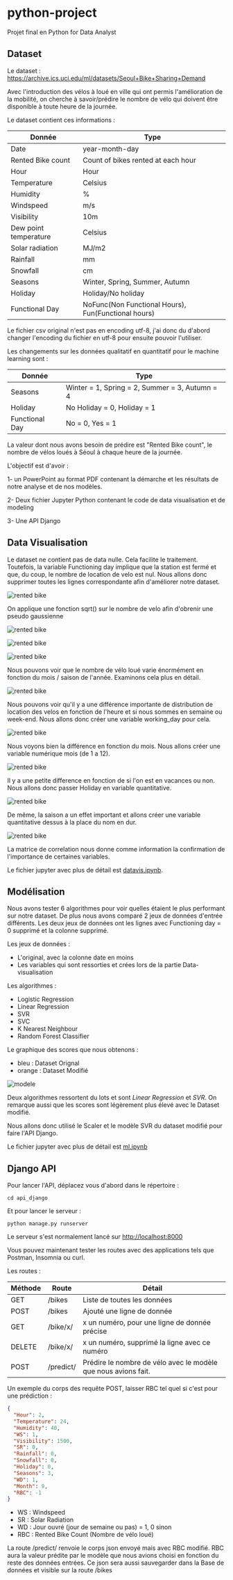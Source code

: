# python-project

Projet final en Python for Data Analyst

## Dataset

Le dataset : <https://archive.ics.uci.edu/ml/datasets/Seoul+Bike+Sharing+Demand>

Avec l'introduction des vélos à loué en ville qui ont permis l'amélioration de la mobilité, on cherche à savoir/prédire le nombre de vélo qui doivent être disponible à toute heure de la journée.

Le dataset contient ces informations :

| Donnée                | Type                                                |
| --------------------- | --------------------------------------------------- |
| Date                  | year-month-day                                      |
| Rented Bike count     | Count of bikes rented at each hour                  |
| Hour                  | Hour                                                |
| Temperature           | Celsius                                             |
| Humidity              | %                                                   |
| Windspeed             | m/s                                                 |
| Visibility            | 10m                                                 |
| Dew point temperature | Celsius                                             |
| Solar radiation       | MJ/m2                                               |
| Rainfall              | mm                                                  |
| Snowfall              | cm                                                  |
| Seasons               | Winter, Spring, Summer, Autumn                      |
| Holiday               | Holiday/No holiday                                  |
| Functional Day        | NoFunc(Non Functional Hours), Fun(Functional hours) |

Le fichier csv original n'est pas en encoding utf-8, j'ai donc du d'abord changer l'encoding du fichier en utf-8 pour ensuite pouvoir l'utiliser.

Les changements sur les données qualitatif en quantitatif pour le machine learning sont :

| Donnée         | Type                                           |
| -------------- | ---------------------------------------------- |
| Seasons        | Winter = 1, Spring = 2, Summer = 3, Autumn = 4 |
| Holiday        | No Holiday = 0, Holiday = 1                    |
| Functional Day | No = 0, Yes = 1                                |

La valeur dont nous avons besoin de prédire est "Rented Bike count", le nombre de vélos loués à Séoul à chaque heure de la journée.

L'objectif est d'avoir :

1- un PowerPoint au format PDF contenant la démarche et les résultats de notre analyse et de nos modèles.

2- Deux fichier Jupyter Python contenant le code de data visualisation et de modeling

3- Une API Django

## Data Visualisation

Le dataset ne contient pas de data nulle. Cela facilite le traitement.
Toutefois, la variable Functioning day implique que la station est fermé et que, du coup, le nombre de location de velo est nul. Nous allons donc supprimer toutes les lignes correspondante afin d'améliorer notre dataset.

![rented bike](images/1.png)

On applique une fonction sqrt() sur le nombre de velo afin d'obrenir une pseudo gaussienne

![rented bike](images/2.png)

![rented bike](images/3.png)

![rented bike](images/4.png)

Nous pouvons voir que le nombre de vélo loué varie énormément en fonction du mois / saison de l'année. Examinons cela plus en détail.

![rented bike](images/5.png)

Nous pouvons voir qu'il y a une différence importante de distribution de location des velos en fonction de l'heure et si nous sommes en semaine ou week-end. Nous allons donc créer une variable working_day pour cela.

![rented bike](images/6.png)

Nous voyons bien la différence en fonction du mois. Nous allons créer une variable numérique mois (de 1 a 12).

![rented bike](images/7.png)

Il y a une petite difference en fonction de si l'on est en vacances ou non. Nous allons donc passer Holiday en variable quantitative.

![rented bike](images/8.png)

De même, la saison a un effet important et allons créer une variable quantitative dessus à la place du nom en dur.

![rented bike](images/9.png)

La matrice de correlation nous donne comme information la confirmation de l'importance de certaines variables.

Le fichier jupyter avec plus de détail est [datavis.ipynb](https://github.com/Raiyol/python-project/blob/main/datavis.ipynb).

## Modélisation

Nous avons tester 6 algorithmes pour voir quelles étaient le plus performant sur notre dataset. De plus nous avons comparé 2 jeux de données d'entrée différents. Les deux jeux de données ont les lignes avec Functioning day = 0 supprimé et la colonne supprimé.

Les jeux de données :

- L'original, avec la colonne date en moins
- Les variables qui sont ressorties et crées lors de la partie Data-visualisation

Les algorithmes :

- Logistic Regression​
- Linear Regression​
- SVR​
- SVC​
- K Nearest Neighbour​
- Random Forest Classifier

Le graphique des scores que nous obtenons :

- bleu : Dataset Orignal
- orange : Dataset Modifié

![modele](./images/modele.png)

Deux algorithmes ressortent du lots et sont _Linear Regression_ et _SVR_. On remarque aussi que les scores sont légèrement plus élevé avec le Dataset modifié.

Nous allons donc utilisé le Scaler et le modèle SVR du dataset modifié pour faire l'API Django.

Le fichier jupyter avec plus de détail est [ml.ipynb](https://github.com/Raiyol/python-project/blob/main/ml.ipynb)

## Django API

Pour lancer l'API, déplacez vous d'abord dans le répertoire :

```text
cd api_django
```

Et pour lancer le serveur :

```text
python manage.py runserver
```

Le serveur s'est normalement lancé sur <http://localhost:8000>

Vous pouvez maintenant tester les routes avec des applications tels que Postman, Insomnia ou curl.

Les routes :

| Méthode | Route     | Détail                                                          |
| ------- | --------- | --------------------------------------------------------------- |
| GET     | /bikes    | Liste de toutes les données                                     |
| POST    | /bikes    | Ajouté une ligne de donnée                                      |
| GET     | /bike/x/  | x un numéro, pour une ligne de donnée précise                   |
| DELETE  | /bike/x/  | x un numéro, supprimé la ligne avec ce numéro​                  |
| POST    | /predict/ | Prédire le nombre de vélo avec le modèle que nous avions fait.​ |

Un exemple du corps des requête POST, laisser RBC tel quel si c'est pour une prédiction :

```json
{
  "Hour": 2,
  "Temperature": 24,
  "Humidity": 40,
  "WS": 1,
  "Visibility": 1500,
  "SR": 0,
  "Rainfall": 0,
  "Snowfall": 0,
  "Holiday": 0,
  "Seasons": 3,
  "WD": 1,
  "Month": 9,
  "RBC": -1
}
```

- WS : Windspeed
- SR : Solar Radiation
- WD : Jour ouvré (jour de semaine ou pas) = 1, 0 sinon
- RBC : Rented Bike Count (Nombre de vélo loué)

La route /predict/ renvoie le corps json envoyé mais avec RBC modifié. RBC aura la valeur prédite par le modèle que nous avions choisi en fonction du reste des données entrées. Ce json sera aussi sauvegarder dans la Base de données et visible sur la route /bikes
